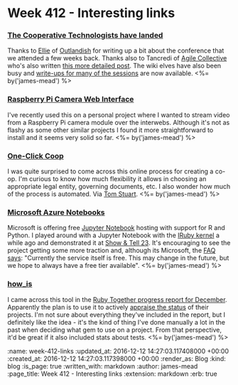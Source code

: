Week 412 - Interesting links
============================

### [The Cooperative Technologists have landed](http://outlandish.com/blog/the-cooperative-technologists-have-landed/)

Thanks to [Ellie][] of [Outlandish][] for writing up a bit about the conference that we attended a few weeks back. Thanks also to Tancredi of [Agile Collective][] who's also written [this more detailed post][agile-coop-writeup]. The wiki elves have also been busy and [write-ups for many of the sessions][cotech-wiki] are now available. <%= by('james-mead') %>

[Ellie]: http://outlandish.com/about/#ellie-harries
[Outlandish]: http://outlandish.com/
[Agile Collective]: https://agile.coop/
[agile-coop-writeup]: https://agile.coop/blog/co-operative-technologists-aka-megazord-first-conference
[cotech-wiki]: https://wiki.coops.tech/wiki/Main_Page#Wortley_Hall_2016


### [Raspberry Pi Camera Web Interface](http://elinux.org/RPi-Cam-Web-Interface)

I've recently used this on a personal project where I wanted to stream video from a Raspberry Pi camera module over the interwebs. Although it's not as flashy as some other similar projects I found it more straightforward to install and it seems very solid so far. <%= by('james-mead') %>


### [One-Click Coop](http://create.oneclick.uk.coop/coops/intro)

I was quite surprised to come across this online process for creating a co-op. I'm curious to know how much flexibility it allows in choosing an appropriate legal entity, governing documents, etc. I also wonder how much of the process is automated. Via [Tom Stuart][]. <%= by('james-mead') %>

[Tom Stuart]: http://codon.com/


### [Microsoft Azure Notebooks](https://notebooks.azure.com/)

Microsoft is offering free [Jupyter Notebook][jupyter] hosting with support for R and Python. I played around with a Jupyter Notebook with the [IRuby kernel][iruby] a while ago and demonstrated it at [Show & Tell 23][jupyteriruby]. It's encouraging to see the project getting some more traction and, although its Microsoft, the [FAQ says][azure-faq]: "Currently the service itself is free. This may change in the future, but we hope to always have a free tier available". <%= by('james-mead') %>

[jupyter]: http://jupyter.org/
[jupyteriruby]: /show-and-tell-23#jupyteriruby
[iruby]: https://github.com/SciRuby/iruby
[azure-faq]: https://notebooks.azure.com/faq


### [how_is](https://github.com/how-is/how_is)

I came across this tool in the [Ruby Together progress report for December][]. Apparently the plan is to use it to actively [appraise the status][example-how-is-report] of their projects. I'm not sure about everything they've included in the report, but I definitely like the idea - it's the kind of thing I've done manually a lot in the past when deciding what gem to use on a project. From that perspective, it'd be great if it also included stats about tests. <%= by('james-mead') %>

[Ruby Together progress report for December]: https://rubytogether.org/news/2016-11-30-november-2016-monthly-update
[example-how-is-report]: https://how-is.github.io/how-is-rubygems/2016/12/01/report.html

:name: week-412-links
:updated_at: 2016-12-12 14:27:03.117408000 +00:00
:created_at: 2016-12-12 14:27:03.117398000 +00:00
:render_as: Blog
:kind: blog
:is_page: true
:written_with: markdown
:author: james-mead
:page_title: Week 412 - Interesting links
:extension: markdown
:erb: true
